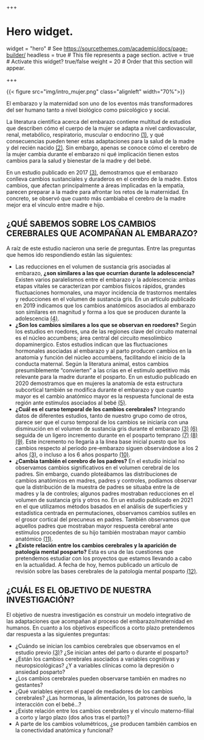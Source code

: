 +++
# Hero widget.
widget = "hero"  # See https://sourcethemes.com/academic/docs/page-builder/
headless = true  # This file represents a page section.
active = true  # Activate this widget? true/false
weight = 20  # Order that this section will appear.


+++

{{< figure src="img/intro_mujer.png" class="alignleft" width="70%">}}



El embarazo y la maternidad son uno de los eventos más transformadores del ser humano tanto a nivel biológico como psicológico y social. 

La literatura científica acerca del embarazo contiene multitud de estudios que describen cómo el cuerpo de la mujer se adapta a nivel cardiovascular, renal, metabólico, respiratorio, muscular o endocrino [(1)](https://www.ncbi.nlm.nih.gov/pmc/articles/PMC4928162/), y qué consecuencias pueden tener estas adaptaciones para la salud de la madre y del recién nacido [(2)](https://www.ncbi.nlm.nih.gov/pmc/articles/PMC3376705/). Sin embargo, apenas se conoce cómo el cerebro de la mujer cambia durante el embarazo ni qué implicación tienen estos cambios para la salud y bienestar de la madre y del bebé. 

En un estudio publicado en 2017 [(3)](https://pubmed.ncbi.nlm.nih.gov/27991897/), demostramos que el embarazo conlleva cambios sustanciales y duraderos en el cerebro de la madre. Estos cambios, que afectan principalmente a áreas implicadas en la empatía, parecen preparar a la madre para afrontar los retos de la maternidad. En concreto, se observó que cuanto más cambiaba el cerebro de la madre mejor era el vínculo entre madre e hijo. 



## ¿QUÉ SABEMOS SOBRE LOS CAMBIOS CEREBRALES QUE ACOMPAÑAN AL EMBARAZO?

A raíz de este estudio nacieron una serie de preguntas. Entre las preguntas que hemos ido respondiendo están las siguientes:
- Las reducciones en el volumen de sustancia gris asociadas al embarazo, **¿son similares a las que ocurrían durante la adolescencia?** Existen varios paralelismos entre el embarazo y la adolescencia: ambas etapas vitales se caracterizan por cambios físicos rápidos, grandes fluctuaciones hormonales, una mayor incidencia de trastornos mentales y reducciones en el volumen de sustancia gris. En un artículo publicado en 2019 indicamos que los cambios anatómicos asociados al embarazo son similares en magnitud y forma a los que se producen durante la adolescencia [(4)](https://pubmed.ncbi.nlm.nih.gov/30663172/).
- **¿Son los cambios similares a los que se observan en roedores?** Según los estudios en roedores, una de las regiones clave del circuito maternal es el núcleo accumbens; área central del circuito mesolímbico dopaminergico. Estos estudios indican que las fluctuaciones hormonales asociadas al embarazo y al parto producen cambios en la anatomía y función del núcleo accumbens, facilitando el inicio de la conducta maternal. Según la literatura animal, estos cambios presumiblemente “convierten” a las crías en el estimulo apetitivo más relevante para la madre durante el posparto.  En un estudio publicado en 2020 demostramos que en mujeres la anatomía de esta estructura subcortical también se modifica durante el embarazo y que cuanto mayor es el cambio anatómico mayor es la respuesta funcional de esta región ante estímulos asociados al bebé [(5)](https://www.sciencedirect.com/science/article/pii/S030645301931248X?via%3Dihub).
- **¿Cuál es el curso temporal de los cambios cerebrales?** Integrando datos de diferentes estudios, tanto de nuestro grupo como de otros, parece ser que el curso temporal de los cambios se iniciaría con una disminución en el volumen de sustancia gris durante el embarazo [(3)](https://pubmed.ncbi.nlm.nih.gov/27991897/) [(6)](http://www.ajnr.org/content/23/1/19) seguida de un ligero incremento durante en el posparto temprano [(7)]((https://www.sciencedirect.com/science/article/abs/pii/S0091302220300662?via%3Dihub)) [(8)](https://www.ncbi.nlm.nih.gov/pmc/articles/PMC6159922/) [(9)](https://pubmed.ncbi.nlm.nih.gov/32105976/). Este incremento no llegaría a la línea base inicial puesto que los cambios respecto al periodo pre-embarazo siguen observándose a los 2 años [(3)](https://pubmed.ncbi.nlm.nih.gov/27991897/), o incluso a los 6 años posparto [(10)](https://europepmc.org/article/pmc/pmc7912216). 
- **¿Cambia también el cerebro de los padres?** En el estudio inicial no observamos cambios significativos en el volumen cerebral de los padres. Sin embargo, cuando ploteábamos las distribuciones de cambios anatómicos en madres, padres y controles, podíamos observar que la distribución de la muestra de padres se situaba entre la de madres y la de controles; algunos padres mostraban reducciones en el volumen de sustancia gris y otros no. En un estudio publicado en 2021 en el que utilizamos métodos basados en el análisis de superficies y estadística centrada en permutaciones, observamos cambios sutiles en el grosor cortical del precuneus en padres. También observamos que aquellos padres que mostraban mayor respuesta cerebral ante estímulos procedentes de su hijo también mostraban mayor cambio anatómico [(11)](https://academic.oup.com/cercorcomms/article/1/1/tgaa082/5955504).
- **¿Existe relación entre los cambios cerebrales y la aparición de patología mental posparto?** Esta es una de las cuestiones que pretendemos  estudiar con los proyectos que estamos llevando a cabo en la actualidad. A fecha de hoy, hemos publicado un artículo de revisión sobre las bases cerebrales de la patología mental posparto [(12)](https://link.springer.com/article/10.1007/s00737-018-0889-z).

## ¿CUÁL ES EL OBJETIVO DE NUESTRA INVESTIGACIÓN?

El objetivo de nuestra investigación es construir un modelo integrativo de las adaptaciones que acompañan al proceso del embarazo/maternidad en humanos. En cuanto a los objetivos específicos a corto plazo pretendemos dar respuesta a las siguientes preguntas:
-	¿Cuándo se inician los cambios cerebrales que observamos en el estudio previo [(3)](https://pubmed.ncbi.nlm.nih.gov/27991897/)? ¿Se inician antes del parto o durante el posparto? 
-	¿Están los cambios cerebrales asociados a variables cognitivas y neuropsicológicas? ¿Y a variables clínicas como la depresión o ansiedad posparto?
-	¿Los cambios cerebrales pueden observarse también en madres no gestantes?
-	¿Qué variables ejercen el papel de mediadores de los cambios cerebrales? ¿Las hormonas, la alimentación, los patrones de sueño, la interacción con el bebé…?
-	¿Existe relación entre los cambios cerebrales y el vínculo materno-filial a corto y largo plazo (dos años tras el parto)?
-	A parte de los cambios volumétricos, ¿se producen también cambios en la conectividad anatómica y funcional?
